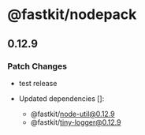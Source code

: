 # @fastkit/nodepack

## 0.12.9

### Patch Changes

- test release

- Updated dependencies []:
  - @fastkit/node-util@0.12.9
  - @fastkit/tiny-logger@0.12.9
